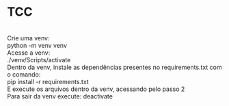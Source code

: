 # TCC
<br>
Crie uma venv:<br>
    python -m venv venv<br>
Acesse a venv:<br>
    ./venv/Scripts/activate<br>
Dentro da venv, instale as dependências presentes no requirements.txt com o comando:<br>
    pip install -r requirements.txt<br>
E execute os arquivos dentro da venv, acessando pelo passo 2<br>
Para sair da venv execute: deactivate<br>
